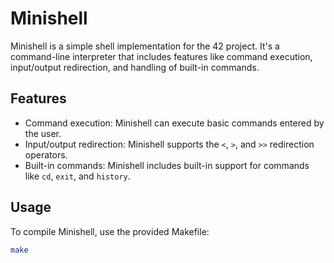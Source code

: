 # Minishell

Minishell is a simple shell implementation for the 42 project. It's a command-line interpreter that includes features like command execution, input/output redirection, and handling of built-in commands.

## Features

- Command execution: Minishell can execute basic commands entered by the user.
- Input/output redirection: Minishell supports the `<`, `>`, and `>>` redirection operators.
- Built-in commands: Minishell includes built-in support for commands like `cd`, `exit`, and `history`.

## Usage

To compile Minishell, use the provided Makefile:

```bash
make